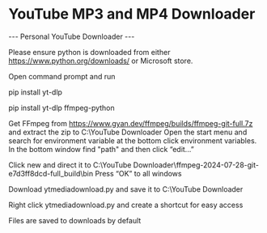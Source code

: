 # YouTube MP3 and MP4 Downloader

--- Personal YouTube Downloader ---

Please ensure python is downloaded from either https://www.python.org/downloads/ or Microsoft store.

Open command prompt and run

pip install yt-dlp

pip install yt-dlp ffmpeg-python

Get FFmpeg from https://www.gyan.dev/ffmpeg/builds/ffmpeg-git-full.7z and extract the zip to C:\YouTube Downloader Open the start menu and search for environment variable at the bottom click environment variables. In the bottom window find "path" and then click “edit...”

Click new and direct it to C:\YouTube Downloader\ffmpeg-2024-07-28-git-e7d3ff8dcd-full_build\bin Press “OK” to all windows

Download ytmediadownload.py and save it to C:\YouTube Downloader

Right click ytmediadownload.py and create a shortcut for easy access

Files are saved to downloads by default
